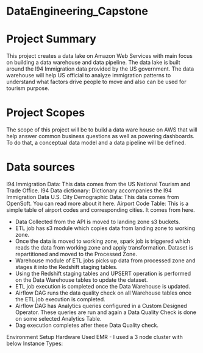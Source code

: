 # DataEngineering_Capstone

# Project Summary
This project creates a data lake on Amazon Web Services with main focus on building a data warehouse and data pipeline. The data lake is built around the I94 Immigration data provided by the US government. The data warehouse will help US official to analyze immigration patterns to understand what factors drive people to move and also can be used for tourism purpose.
 
# Project Scopes
The scope of this project will be to build a data ware house on AWS that will help answer common business questions as well as powering dashboards. To do that, a conceptual data model and a data pipeline will be defined.

# Data sources
I94 Immigration Data: This data comes from the US National Tourism and Trade Office.
I94 Data dictionary: Dictionary accompanies the I94 Immigration Data
U.S. City Demographic Data: This data comes from OpenSoft. You can read more about it here.
Airport Code Table: This is a simple table of airport codes and corresponding cities. It comes from here.


* Data Collected from the API is moved to landing zone s3 buckets.
* ETL job has s3 module which copies data from landing zone to working zone.
* Once the data is moved to working zone, spark job is triggered which reads the data from working zone and apply transformation. Dataset is repartitioned and moved to the    Processed Zone.
* Warehouse module of ETL jobs picks up data from processed zone and stages it into the Redshift staging tables.
* Using the Redshift staging tables and UPSERT operation is performed on the Data Warehouse tables to update the dataset.
* ETL job execution is completed once the Data Warehouse is updated.
* Airflow DAG runs the data quality check on all Warehouse tables once the ETL job execution is completed.
* Airflow DAG has Analytics queries configured in a Custom Designed Operator. These queries are run and again a Data Quality Check is done on some selected Analytics Table.
* Dag execution completes after these Data Quality check.


Environment Setup
Hardware Used
EMR - I used a 3 node cluster with below Instance Types:
